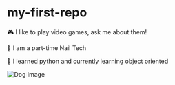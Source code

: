 # my-first-repo
🎮 I like to play video games, ask me about them!

💅 I am a part-time Nail Tech

💬 I learned python and currently learning object oriented 



![Dog image](https://thumbor.forbes.com/thumbor/fit-in/1290x/https://www.forbes.com/advisor/wp-content/uploads/2023/07/top-20-small-dog-breeds.jpeg.jpg)




